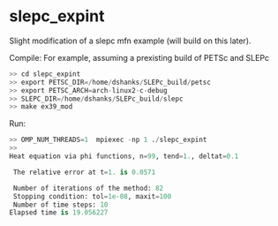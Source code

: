 # slepc_expint
Slight modification of a slepc mfn example (will build on this later).

Compile: For example, assuming a prexisting build of PETSc and SLEPc

```python
>> cd slepc_expint
>> export PETSC_DIR=/home/dshanks/SLEPc_build/petsc
>> export PETSC_ARCH=arch-linux2-c-debug
>> SLEPC_DIR=/home/dshanks/SLEPc_build/slepc
>> make ex39_mod
```
Run: 

```python
>> OMP_NUM_THREADS=1  mpiexec -np 1 ./slepc_expint
>>
Heat equation via phi functions, n=99, tend=1., deltat=0.1

 The relative error at t=1. is 0.0571

 Number of iterations of the method: 82
 Stopping condition: tol=1e-08, maxit=100
 Number of time steps: 10
Elapsed time is 19.056227


```
